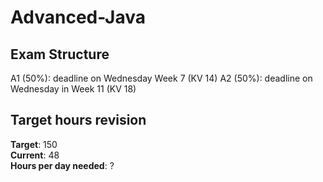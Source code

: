 # Advanced-Java

## Exam Structure 
A1 (50%): deadline on Wednesday Week 7 (KV 14)
A2 (50%): deadline on Wednesday in Week 11 (KV 18)

## Target hours revision 
**Target**: 150 \
**Current**: 48\
**Hours per day needed**: ?
